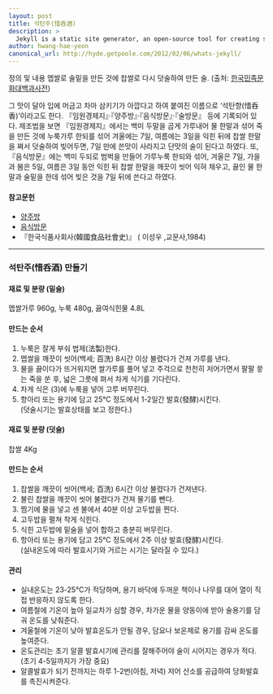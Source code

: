 ```yaml
---
layout: post
title: 석탄주(惜呑酒)
description: >
  Jekyll is a static site generator, an open-source tool for creating simple yet powerful websites of all shapes and sizes.
author: hwang-hae-yeon
canonical_url: http://hyde.getpoole.com/2012/02/06/whats-jekyll/
---
```


정의 및 내용
멥쌀로 술밑을 만든 것에 찹쌀로 다시 덧술하여 만든 술. (출처: [한국민족문화대백과사전](http://encykorea.aks.ac.kr/Contents/Item/E0028556))  
 
그 맛이 달아 입에 머금고 차마 삼키기가 아깝다고 하여 붙여진 이름으로 ‘석탄향(惜呑香)’이라고도 한다. 『임원경제지』·『양주방』·『음식방문』·『술방문』 등에 기록되어 있다.
제조법을 보면 『임원경제지』에서는 백미 두말을 곱게 가루내어 물 한말과 섞어 죽을 만든 것에 누룩가루 한되를 섞어 겨울에는 7일, 여름에는 3일을 익힌 뒤에 찹쌀 한말을 쪄서 덧술하여 빚어두면, 7일 만에 쓴맛이 사라지고 단맛의 술이 된다고 하였다.
또, 『음식방문』에는 백미 두되로 범벅을 만들어 가루누룩 한되와 섞어, 겨울은 7일, 가을과 봄은 5일, 여름은 3일 동안 익힌 뒤 찹쌀 한말을 깨끗이 씻어 익혀 채우고, 끓인 물 한말과 술밑을 한데 섞어 빚은 것을 7일 뒤에 쓴다고 하였다.

#### 참고문헌
* [양주방](http://www.nl.go.kr/nl/search/search.jsp?all=on&topF1=title_author&kwd=%EC%96%91%EC%A3%BC%EB%B0%A9)
* [음식방문](http://www.nl.go.kr/nl/search/search.jsp?all=on&topF1=title_author&kwd=%EC%9D%8C%EC%8B%9D%EB%B0%A9%EB%AC%B8)
* 『한국식품사회사(韓國食品社會史)』 ( 이성우 ,교문사,1984)

---
### 석탄주(惜呑酒) 만들기

#### 재료 및 분량 (밑술)
멥쌀가루 960g, 누룩 480g, 끓여식힌물 4.8L

#### 만드는 순서
1. 누룩은 잘게 부숴 법제(法製)한다.
2. 멥쌀을 깨끗이 씻어(백세; 百洗) 8시간 이상 불렸다가 건져 가루를 낸다.
3. 물을 끓이다가 뜨거워지면 쌀가루를 풀어 넣고 주걱으로 천천히 저어가면서 팔팔 끟는 죽을 쑨 후, 넓은 그릇에 펴서 차게 식기를 기다린다.
4. 차게 식은 (3)에 누룩을 넣어 고루 버무린다.
5. 항아리 또는 용기에 담고 25°C 정도에서 1-2일간 발효(發酵)시킨다.  
(덧술시기는 발효상태를 보고 정한다.)  

#### 재료 및 분량 (덧술)
찹쌀 4Kg

#### 만드는 순서
1. 찹쌀을 깨끗이 씻어(백세; 百洗) 6시간 이상 불렸다가 건져낸다.
2. 불린 찹쌀을 깨끗이 씻어 불렸다가 건져 물기를 뺀다.
3. 찜기에 물을 넣고 센 불에서 40분 이상 고두밥을 찐다.
4. 고두밥을 펼쳐 착게 식힌다.
6. 식힌 고두밥에 밑술을 넣어 합하고 충분히 버무린다.
7. 항아리 또는 용기에 담고 25°C 정도에서 2주 이상 발효(發酵)시킨다.  
(실내온도에 따라 발효시기와 거르는 시기는 달라질 수 있다.)

#### 관리
* 실내온도는 23-25°C가 적당하며, 용기 바닥에 두꺼운 책이나 나무를 대어 열이 직접 반응하지 않도록 한다.
* 여름철에 기온이 높아 일교차가 심할 경우, 차가운 물을 양동이에 받아 술용기를 담궈 온도를 낮춰준다.
* 겨울철에 기온이 낮아 발효온도가 안될 경우, 담요나 보온제로 용기를 감싸 온도를 높여준다.
* 온도관리는 초기 알콜 발효시기에 관리를 잘해주어야 술이 시어지는 경우가 적다. (초기 4-5일까지가 가장 중요)
* 알콜발효가 되기 전까지는 하루 1-2번(아침, 저녁) 저어 산소를 공급하여 당화발효를 촉진시켜준다.
